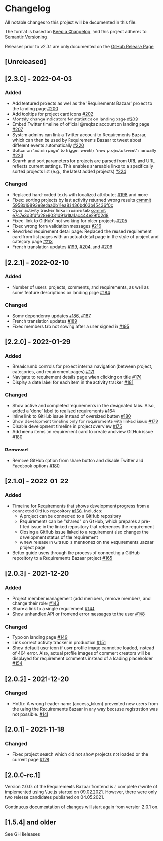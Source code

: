 # Changelog

All notable changes to this project will be documented in this file.

The format is based on [Keep a Changelog](https://keepachangelog.com/en/1.0.0/), and this project adheres
to [Semantic Versioning](https://semver.org/spec/v2.0.0.html).

Releases prior to v2.0.1 are only documented on
the [GitHub Release Page](https://github.com/rwth-acis/RequirementsBazaar-WebFrontend/releases)

## [Unreleased]

## [2.3.0] - 2022-04-03

### Added

- Add featured projects as well as the 'Requirements Bazaar' project to the landing page
  [#200](https://github.com/rwth-acis/RequirementsBazaar-WebFrontend/pull/200)
- Add tooltips for project card icons
  [#202](https://github.com/rwth-acis/RequirementsBazaar-WebFrontend/pull/202)
- Monthly change indicators for statistics on landing page
  [#203](https://github.com/rwth-acis/RequirementsBazaar-WebFrontend/pull/203)
- Embed Twitter timeline of official @reqbaz account on landing page
  [#207](https://github.com/rwth-acis/RequirementsBazaar-WebFrontend/pull/207)
- System admins can link a Twitter account to Requirements Bazaar, which can then be used by Requirements Bazaar to tweet about different events automatically
  [#220](https://github.com/rwth-acis/RequirementsBazaar-WebFrontend/pull/220)
- Button on 'admin page' to trigger weekly 'new projects tweet' manually
  [#223](https://github.com/rwth-acis/RequirementsBazaar-WebFrontend/pull/223)
- Search and sort parameters for projects are parsed from URL and URL reflects current settings. This enables shareable links to a specifically sorted projects list (e.g., the latest added projects)
  [#224](https://github.com/rwth-acis/RequirementsBazaar-WebFrontend/pull/224)

### Changed

- Replaced hard-coded texts with localized attributes
  [#198](https://github.com/rwth-acis/RequirementsBazaar-WebFrontend/pull/198) and more
- Fixed: sorting projects by last activity returned wrong results [commit 5958b19893e8edaa0b11ea83436bd63b45436f0c](https://github.com/rwth-acis/RequirementsBazaar-WebFrontend/commit/5958b19893e8edaa0b11ea83436bd63b45436f0c)
- Open activity tracker links in same tab
  [commit e7c7e3d3fdfa28e9031d91a19a1ac444e89f02d8](https://github.com/rwth-acis/RequirementsBazaar-WebFrontend/commit/e7c7e3d3fdfa28e9031d91a19a1ac444e89f02d8)
- Fixed 'link to GitHub' not working for older projects
  [#205](https://github.com/rwth-acis/RequirementsBazaar-WebFrontend/pull/205)
- Fixed wrong form validation messages
  [#216](https://github.com/rwth-acis/RequirementsBazaar-WebFrontend/pull/216)
- Reworked requirement detail page: Replaced the reused requirement card from list pages with an actual detail page in the style of project and category page
  [#213](https://github.com/rwth-acis/RequirementsBazaar-WebFrontend/pull/213)
- French translation updates
  [#199](https://github.com/rwth-acis/RequirementsBazaar-WebFrontend/pull/199),
  [#204](https://github.com/rwth-acis/RequirementsBazaar-WebFrontend/pull/204), and
  [#206](https://github.com/rwth-acis/RequirementsBazaar-WebFrontend/pull/206)


## [2.2.1] - 2022-02-10

### Added

- Number of users, projects, comments, and requirements, as well as some feature descriptions on landing page [#184](https://github.com/rwth-acis/RequirementsBazaar-WebFrontend/pull/184)

### Changed

- Some dependency updates [#186](https://github.com/rwth-acis/RequirementsBazaar-WebFrontend/pull/186), [#187](https://github.com/rwth-acis/RequirementsBazaar-WebFrontend/pull/187)
- French translation updates [#189](https://github.com/rwth-acis/RequirementsBazaar-WebFrontend/pull/189)
- Fixed members tab not sowing after a user signed in [#195](https://github.com/rwth-acis/RequirementsBazaar-WebFrontend/pull/195)


## [2.2.0] - 2022-01-29

### Added

- Breadcrumb controls for project internal navigation (between project, categories, and requirement pages).[#171](https://github.com/rwth-acis/RequirementsBazaar-WebFrontend/pull/171)
- Navigate to requirement details page when clicking on title [#170](https://github.com/rwth-acis/RequirementsBazaar-WebFrontend/issues/170)
- Display a date label for each item in the activity tracker [#181](https://github.com/rwth-acis/RequirementsBazaar-WebFrontend/issues/181)

### Changed

- Show active and completed requirements in the designated tabs. Also, added a 'done' label to realized requirements [#164](https://github.com/rwth-acis/RequirementsBazaar-WebFrontend/pull/164)
- Inline link to GitHub issue instead of oversized button [#180](https://github.com/rwth-acis/RequirementsBazaar-WebFrontend/pull/180)
- Show development timeline only for requirements with linked issue [#179](https://github.com/rwth-acis/RequirementsBazaar-WebFrontend/issues/179)
- Disable development timeline in project overview [#175](https://github.com/rwth-acis/RequirementsBazaar-WebFrontend/issues/175)
- Add menu items on requirement card to create and view GitHub issue [#180](https://github.com/rwth-acis/RequirementsBazaar-WebFrontend/pull/180)

### Removed
- Remove GitHub option from share button and disable Twitter and Facebook options [#180](https://github.com/rwth-acis/RequirementsBazaar-WebFrontend/pull/180)

## [2.1.0] - 2022-01-22

### Added

- Timeline for Requirements that shows development progress from a connected GitHub repository
  [#156](https://github.com/rwth-acis/RequirementsBazaar-WebFrontend/pull/156). Includes:
  - A project can be connected to a GitHub repository
  - Requirements can be "shared" on GitHub, which prepares a pre-filled issue in the linked repository that references the requirement
  - Closing a GitHub issue linked to a requirement also changes the development status of the requirement
  - A new release in GitHub is mentioned on the Requirements Bazaar project page
- Better guide users through the process of connecting a GitHub repository to a Requirements Bazaar project [#165](https://github.com/rwth-acis/RequirementsBazaar-WebFrontend/pull/165)

## [2.0.3] - 2021-12-20

### Added

- Project member management (add members, remove members, and change their role) [#143](https://github.com/rwth-acis/RequirementsBazaar-WebFrontend/pull/143)
- Share a link to a single requirement [#144](https://github.com/rwth-acis/RequirementsBazaar-WebFrontend/pull/144)
- Show unhandled API or frontend error messages to the user [#148](https://github.com/rwth-acis/RequirementsBazaar-WebFrontend/pull/148)

### Changed

- Typo on landing page [#149](https://github.com/rwth-acis/RequirementsBazaar-WebFrontend/issues/149)
- Link correct activity tracker in production [#151](https://github.com/rwth-acis/RequirementsBazaar-WebFrontend/issues/151)
- Show default user icon if user profile image cannot be loaded, instead of 404 error. Also, actual profile images of comment creators will be displayed for requirement comments instead of a loading placeholder [#154](https://github.com/rwth-acis/RequirementsBazaar-WebFrontend/pull/154)


## [2.0.2] - 2021-12-20

### Changed

- Hotfix: A wrong header name (access_token) prevented new users from the using the Requirements Bazaar in any way because registration was not possible.
  [#141](https://github.com/rwth-acis/RequirementsBazaar-WebFrontend/pull/141)


## [2.0.1] - 2021-11-18

### Changed

- Fixed project search which did not show projects not loaded on the current page
  [#128](https://github.com/rwth-acis/RequirementsBazaar-WebFrontend/pull/128)

## [2.0.0-rc.1]

Version 2.0.0. of the Requirements Bazaar frontend is a complete rewrite of implemented using Vue.js
started on 09.02.2021. However, there were only two release candidates published on 04.05.2021.

Continuous documentation of changes will start again from version 2.0.1 on.

## [1.5.4] and older

See GH Releases
